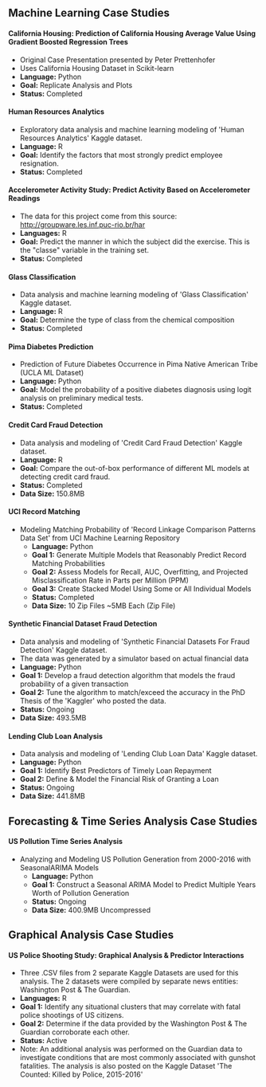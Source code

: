 ## Machine Learning Case Studies

#### California Housing: Prediction of California Housing Average Value Using Gradient Boosted Regression Trees 
  - Original Case Presentation presented by Peter Prettenhofer
  - Uses California Housing Dataset in Scikit-learn
  - **Language:** Python
  - **Goal:** Replicate Analysis and Plots
  - **Status:** Completed

#### Human Resources Analytics
  - Exploratory data analysis and machine learning modeling of 'Human Resources Analytics' Kaggle dataset.
  - **Language:** R
  - **Goal:** Identify the factors that most strongly predict employee resignation.
  - **Status:** Completed

#### Accelerometer Activity Study: Predict Activity Based on Accelerometer Readings
  - The data for this project come from this source: http://groupware.les.inf.puc-rio.br/har
  - **Languages:** R
  - **Goal:** Predict the manner in which the subject did the exercise. This is the "classe" variable in the training set. 
  - **Status:** Completed 

#### Glass Classification 
  - Data analysis and machine learning modeling of 'Glass Classification' Kaggle dataset.
  - **Language:** R
  - **Goal:** Determine the type of class from the chemical composition
  - **Status:** Completed

#### Pima Diabetes Prediction
  - Prediction of Future Diabetes Occurrence in Pima Native American Tribe (UCLA ML Dataset)
  - **Language:** Python
  - **Goal:** Model the probability of a positive diabetes diagnosis using logit analysis on preliminary medical tests.
  - **Status:** Completed

#### Credit Card Fraud Detection
  - Data analysis and modeling of 'Credit Card Fraud Detection' Kaggle dataset.
  - **Language:** R
  - **Goal:** Compare the out-of-box performance of different ML models at detecting credit card fraud. 
  - **Status:** Completed
  - **Data Size:** 150.8MB

#### UCI Record Matching 
- Modeling Matching Probability of 'Record Linkage Comparison Patterns Data Set' from UCI Machine Learning Repository
  - **Language:** Python
  - **Goal 1:** Generate Multiple Models that Reasonably Predict Record Matching Probabilities
  - **Goal 2:** Assess Models for Recall, AUC, Overfitting, and Projected Misclassification Rate in Parts per Million (PPM) 
  - **Goal 3:** Create Stacked Model Using Some or All Individual Models
  - **Status:** Completed
  - **Data Size:** 10 Zip Files ~5MB Each (Zip File)

#### Synthetic Financial Dataset Fraud Detection 
  - Data analysis and modeling of 'Synthetic Financial Datasets For Fraud Detection' Kaggle dataset.
  - The data was generated by a simulator based on actual financial data
  - **Language:** Python
  - **Goal 1:** Develop a fraud detection algorithm that models the fraud probability of a given transaction  
  - **Goal 2:** Tune the algorithm to match/exceed the accuracy in the PhD Thesis of the 'Kaggler' who posted the data.
  - **Status:** Ongoing
  - **Data Size:** 493.5MB
  
#### Lending Club Loan Analysis 
  - Data analysis and modeling of 'Lending Club Loan Data' Kaggle dataset.
  - **Language:** Python
  - **Goal 1:** Identify Best Predictors of Timely Loan Repayment 
  - **Goal 2:** Define & Model the Financial Risk of Granting a Loan 
  - **Status:** Ongoing
  - **Data Size:** 441.8MB

## Forecasting & Time Series Analysis Case Studies

#### US Pollution Time Series Analysis
- Analyzing and Modeling US Pollution Generation from 2000-2016 with SeasonalARIMA Models
  - **Language:** Python
  - **Goal 1:** Construct a Seasonal ARIMA Model to Predict Multiple Years Worth of Pollution Generation
  - **Status:** Ongoing
  - **Data Size:** 400.9MB Uncompressed 
  
## Graphical Analysis Case Studies

#### US Police Shooting Study: Graphical Analysis & Predictor Interactions
  - Three .CSV files from 2 separate Kaggle Datasets are used for this analysis. The 2 datasets were compiled by separate news entities: Washington Post & The Guardian.
  - **Languages:** R
  - **Goal 1:** Identify any situational clusters that may correlate with fatal police shootings of US citizens.
  - **Goal 2:** Determine if the data provided by the Washington Post & The Guardian corroborate each other.
  - **Status:** Active
  - Note: An additional analysis was performed on the Guardian data to investigate conditions that are most commonly associated with gunshot fatalities. The analysis is also posted on the Kaggle Dataset 'The Counted: Killed by Police, 2015-2016'

